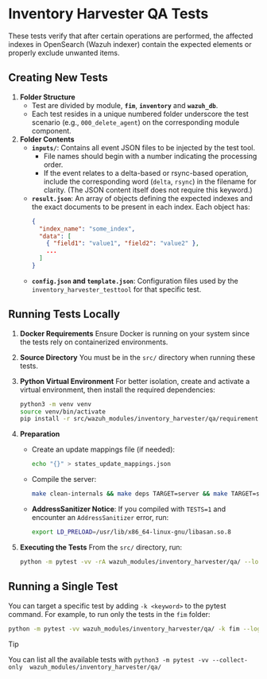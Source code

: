 # Inventory Harvester QA Tests

These tests verify that after certain operations are performed, the affected indexes in OpenSearch (Wazuh indexer) contain the expected elements or properly exclude unwanted items.

## Creating New Tests

1. **Folder Structure**
   - Test are divided by module, **`fim`**, **`inventory`** and **`wazuh_db`**.
   - Each test resides in a unique numbered folder underscore the test scenario (e.g., `000_delete_agent`) on the corresponding module component.
2. **Folder Contents**
   - **`inputs/`**: Contains all event JSON files to be injected by the test tool.
     - File names should begin with a number indicating the processing order.
     - If the event relates to a delta-based or rsync-based operation, include the corresponding word (`delta`, `rsync`) in the filename for clarity. (The JSON content itself does not require this keyword.)
   - **`result.json`**: An array of objects defining the expected indexes and the exact documents to be present in each index. Each object has:
     ```json
     {
       "index_name": "some_index",
       "data": [
         { "field1": "value1", "field2": "value2" },
         ...
       ]
     }
     ```
   - **`config.json` and `template.json`**: Configuration files used by the `inventory_harvester_testtool` for that specific test.

## Running Tests Locally

1. **Docker Requirements**
   Ensure Docker is running on your system since the tests rely on containerized environments.

2. **Source Directory**
   You must be in the `src/` directory when running these tests.

3. **Python Virtual Environment**
   For better isolation, create and activate a virtual environment, then install the required dependencies:

   ```bash
   python3 -m venv venv
   source venv/bin/activate
   pip install -r src/wazuh_modules/inventory_harvester/qa/requirements.txt
   ```

4. **Preparation**

   - Create an update mappings file (if needed):
     ```bash
     echo "{}" > states_update_mappings.json
     ```
   - Compile the server:
     ```bash
     make clean-internals && make deps TARGET=server && make TARGET=server DEBUG=1 -j$(nproc)
     ```
   - **AddressSanitizer Notice**: If you compiled with `TESTS=1` and encounter an `AddressSanitizer` error, run:
     ```bash
     export LD_PRELOAD=/usr/lib/x86_64-linux-gnu/libasan.so.8
     ```

5. **Executing the Tests**
   From the `src/` directory, run:
   ```bash
   python -m pytest -vv -rA wazuh_modules/inventory_harvester/qa/ --log-cli-level=DEBUG
   ```

## Running a Single Test

You can target a specific test by adding `-k <keyword>` to the pytest command. For example, to run only the tests in the `fim` folder:

```bash
python -m pytest -vv wazuh_modules/inventory_harvester/qa/ -k fim --log-cli-level=DEBUG
```

> [!TIP]
> You can list all the available tests with `python3 -m pytest -vv --collect-only  wazuh_modules/inventory_harvester/qa/`
